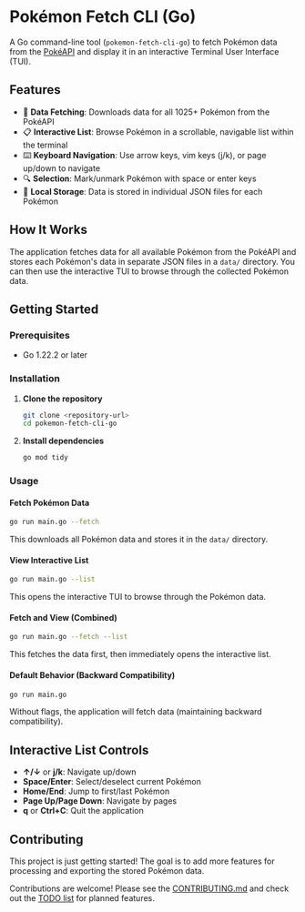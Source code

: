 # Pokémon Fetch CLI (Go)

A Go command-line tool (`pokemon-fetch-cli-go`) to fetch Pokémon data from the [PokéAPI](https://pokeapi.co/) and display it in an interactive Terminal User Interface (TUI).

## Features

- 🎯 **Data Fetching**: Downloads data for all 1025+ Pokémon from the PokéAPI
- 📋 **Interactive List**: Browse Pokémon in a scrollable, navigable list within the terminal
- ⌨️ **Keyboard Navigation**: Use arrow keys, vim keys (j/k), or page up/down to navigate
- 🔍 **Selection**: Mark/unmark Pokémon with space or enter keys
- 💾 **Local Storage**: Data is stored in individual JSON files for each Pokémon

## How It Works

The application fetches data for all available Pokémon from the PokéAPI and stores each Pokémon's data in separate JSON files in a `data/` directory. You can then use the interactive TUI to browse through the collected Pokémon data.

## Getting Started

### Prerequisites
- Go 1.22.2 or later

### Installation

1. **Clone the repository**
   ```sh
   git clone <repository-url>
   cd pokemon-fetch-cli-go
   ```

2. **Install dependencies**
   ```sh
   go mod tidy
   ```

### Usage

#### Fetch Pokémon Data
```sh
go run main.go --fetch
```
This downloads all Pokémon data and stores it in the `data/` directory.

#### View Interactive List
```sh
go run main.go --list
```
This opens the interactive TUI to browse through the Pokémon data.

#### Fetch and View (Combined)
```sh
go run main.go --fetch --list
```
This fetches the data first, then immediately opens the interactive list.

#### Default Behavior (Backward Compatibility)
```sh
go run main.go
```
Without flags, the application will fetch data (maintaining backward compatibility).

## Interactive List Controls

- **↑/↓** or **j/k**: Navigate up/down
- **Space/Enter**: Select/deselect current Pokémon
- **Home/End**: Jump to first/last Pokémon
- **Page Up/Page Down**: Navigate by pages
- **q** or **Ctrl+C**: Quit the application

## Contributing

This project is just getting started! The goal is to add more features for processing and exporting the stored Pokémon data.

Contributions are welcome! Please see the [CONTRIBUTING.md](./CONTRIBUTING.md) and check out the [TODO list](./docs/todo.md) for planned features.
